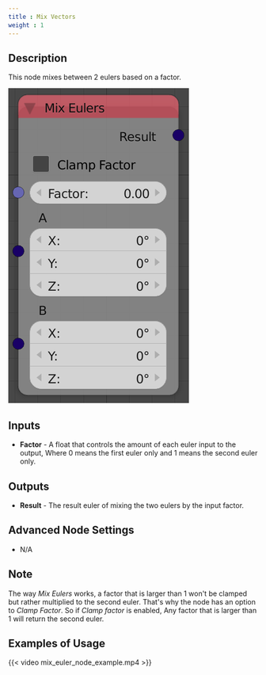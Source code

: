 ```yaml
---
title : Mix Vectors
weight : 1
---
```


## Description

This node mixes between 2 eulers based on a factor.

![image](mix_euler_node.png)

## Inputs

- **Factor** - A float that controls the amount of each euler input to
    the output, Where 0 means the first euler only and 1 means the
    second euler only.

## Outputs

- **Result** - The result euler of mixing the two eulers by the input
    factor.

## Advanced Node Settings

- N/A

## Note

The way *Mix Eulers* works, a factor that is larger than 1 won't be
clamped but rather multiplied to the second euler. That's why the node
has an option to *Clamp Factor*. So if *Clamp factor* is enabled, Any
factor that is larger than 1 will return the second euler.

## Examples of Usage

{{< video mix_euler_node_example.mp4 >}}
